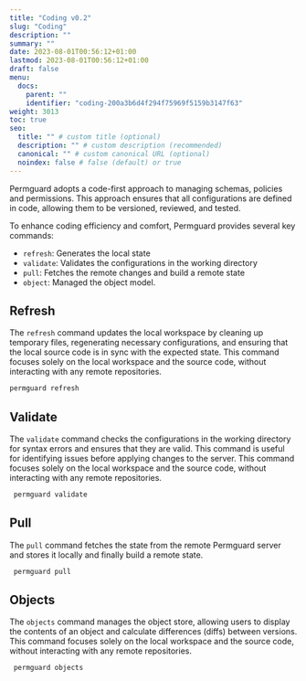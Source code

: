 ```yaml
---
title: "Coding v0.2"
slug: "Coding"
description: ""
summary: ""
date: 2023-08-01T00:56:12+01:00
lastmod: 2023-08-01T00:56:12+01:00
draft: false
menu:
  docs:
    parent: ""
    identifier: "coding-200a3b6d4f294f75969f5159b3147f63"
weight: 3013
toc: true
seo:
  title: "" # custom title (optional)
  description: "" # custom description (recommended)
  canonical: "" # custom canonical URL (optional)
  noindex: false # false (default) or true
---
```


Permguard adopts a code-first approach to managing schemas, policies and permissions. This approach ensures that all configurations are defined in code, allowing them to be versioned, reviewed, and tested.

To enhance coding efficiency and comfort, Permguard provides several key commands:

- `refresh`: Generates the local state
- `validate`: Validates the configurations in the working directory
- `pull`: Fetches the remote changes and build a remote state
- `object`: Managed the object model.

## Refresh

The `refresh` command updates the local workspace by cleaning up temporary files, regenerating necessary configurations, and ensuring that the local source code is in sync with the expected state. This command focuses solely on the local workspace and the source code, without interacting with any remote repositories.

```bash
permguard refresh
```

## Validate

The `validate` command checks the configurations in the working directory for syntax errors and ensures that they are valid. This command is useful for identifying issues before applying changes to the server. This command focuses solely on the local workspace and the source code, without interacting with any remote repositories.

```bash
 permguard validate
```

## Pull

The `pull` command fetches the state from the remote Permguard server and stores it locally and finally build a remote state.

```bash
 permguard pull
```

## Objects

The `objects` command manages the object store, allowing users to display the contents of an object and calculate differences (diffs) between versions.
This command focuses solely on the local workspace and the source code, without interacting with any remote repositories.

```bash
 permguard objects
```
